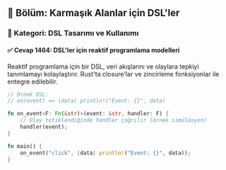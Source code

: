 ## 📘 Bölüm: Karmaşık Alanlar için DSL'ler
### 🔹 Kategori: DSL Tasarımı ve Kullanımı
#### ✅ Cevap 1464: DSL'ler için reaktif programlama modelleri

Reaktif programlama için bir DSL, veri akışlarını ve olaylara tepkiyi tanımlamayı kolaylaştırır. Rust'ta closure'lar ve zincirleme fonksiyonlar ile entegre edilebilir.

```rust
// Örnek DSL:
// on(event) => |data| println!("Event: {}", data)

fn on_event<F: Fn(&str)>(event: &str, handler: F) {
    // Olay tetiklendiğinde handler çağrılır (örnek simülasyon)
    handler(event);
}

fn main() {
    on_event("click", |data| println!("Event: {}", data));
}
```
